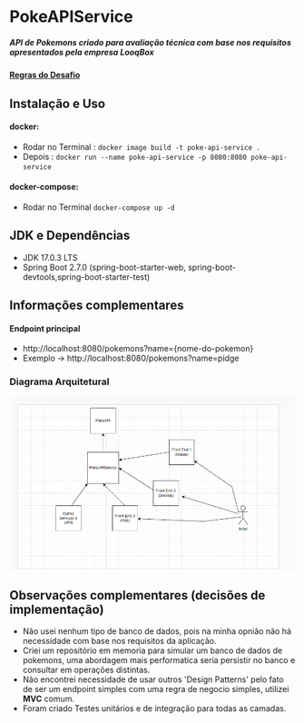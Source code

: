 # PokeAPIService
##### API de Pokemons criado para avaliação técnica com base nos requisitos apresentados pela empresa LooqBox

#### [Regras do Desafio](https://github.com/looqbox/looqbox-backend-challenge#readme)



## Instalação e Uso

#### docker:
  * Rodar no Terminal : `docker image build -t poke-api-service .` 
  * Depois : `docker run --name poke-api-service -p 8080:8080 poke-api-service`

#### docker-compose:
  * Rodar no Terminal `docker-compose up -d`
 


## JDK e Dependências
* JDK 17.0.3 LTS
* Spring Boot 2.7.0 (spring-boot-starter-web, spring-boot-devtools,spring-boot-starter-test) 
 
 
## Informações complementares

#### Endpoint principal
* http://localhost:8080/pokemons?name={nome-do-pokemon}
* Exemplo -> http://localhost:8080/pokemons?name=pidge 

### Diagrama Arquitetural
![Screenshot](DIAGRAMA-ARQUITETURAL.png)


## Observações complementares (decisões de implementação)

* Não usei nenhum tipo de banco de dados, pois na minha opnião não há necessidade com base nos requisitos da aplicação.
* Criei um repositório em memoria para simular um banco de dados de pokemons, uma abordagem mais performatica seria persistir no banco e consultar em operações distintas.
* Não encontrei necessidade de usar outros 'Design Patterns' pelo fato de ser um endpoint simples com uma regra de negocio simples, utilizei **MVC** comum.
* Foram criado Testes unitários e de integração para todas as camadas.

